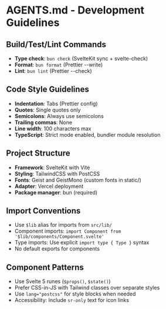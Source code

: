# AGENTS.md - Development Guidelines

## Build/Test/Lint Commands

- **Type check**: `bun check` (SvelteKit sync + svelte-check)
- **Format**: `bun format` (Prettier --write)
- **Lint**: `bun lint` (Prettier --check)

## Code Style Guidelines

- **Indentation**: Tabs (Prettier config)
- **Quotes**: Single quotes only
- **Semicolons**: Always use semicolons
- **Trailing commas**: None
- **Line width**: 100 characters max
- **TypeScript**: Strict mode enabled, bundler module resolution

## Project Structure

- **Framework**: SvelteKit with Vite
- **Styling**: TailwindCSS with PostCSS
- **Fonts**: Geist and GeistMono (custom fonts in static/)
- **Adapter**: Vercel deployment
- **Package manager**: bun (required)

## Import Conventions

- Use `$lib` alias for imports from `src/lib/`
- Component imports: `import Component from '$lib/components/Component.svelte'`
- Type imports: Use explicit `import type { Type }` syntax
- No default exports for components

## Component Patterns

- Use Svelte 5 runes (`$props()`, `$state()`)
- Prefer CSS-in-JS with Tailwind classes over separate styles
- Use `lang="postcss"` for style blocks when needed
- Accessibility: Include `sr-only` text for icon links
